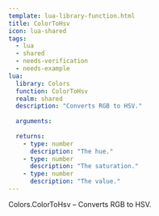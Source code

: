 ```yaml
---
template: lua-library-function.html
title: ColorToHsv
icon: lua-shared
tags:
  - lua
  - shared
  - needs-verification
  - needs-example
lua:
  library: Colors
  function: ColorToHsv
  realm: shared
  description: "Converts RGB to HSV."
  
  arguments:
  
  returns:
    - type: number
      description: "The hue."
    - type: number
      description: "The saturation."
    - type: number
      description: "The value."
---
```


<div class="lua__search__keywords">
Colors.ColorToHsv &#x2013; Converts RGB to HSV.
</div>
